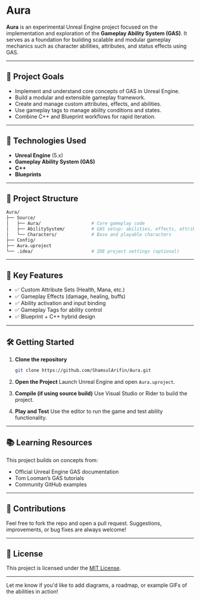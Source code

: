 # Aura

**Aura** is an experimental Unreal Engine project focused on the implementation and exploration of the **Gameplay Ability System (GAS)**. It serves as a foundation for building scalable and modular gameplay mechanics such as character abilities, attributes, and status effects using GAS.

---

## 🚀 Project Goals

* Implement and understand core concepts of GAS in Unreal Engine.
* Build a modular and extensible gameplay framework.
* Create and manage custom attributes, effects, and abilities.
* Use gameplay tags to manage ability conditions and states.
* Combine C++ and Blueprint workflows for rapid iteration.

---

## 🔧 Technologies Used

* **Unreal Engine** (5.x)
* **Gameplay Ability System (GAS)**
* **C++**
* **Blueprints**

---

## 📁 Project Structure

```bash
Aura/
├── Source/
│   ├── Aura/                   # Core gameplay code
│   ├── AbilitySystem/          # GAS setup: abilities, effects, attributes
│   └── Characters/             # Base and playable characters
├── Config/
├── Aura.uproject
└── .idea/                      # IDE project settings (optional)
```

---

## 🧩 Key Features

* ✅ Custom Attribute Sets (Health, Mana, etc.)
* ✅ Gameplay Effects (damage, healing, buffs)
* ✅ Ability activation and input binding
* ✅ Gameplay Tags for ability control
* ✅ Blueprint + C++ hybrid design

---

## 🛠️ Getting Started

1. **Clone the repository**

   ```bash
   git clone https://github.com/ShamsulArifin/Aura.git
   ```

2. **Open the Project**
   Launch Unreal Engine and open `Aura.uproject`.

3. **Compile (if using source build)**
   Use Visual Studio or Rider to build the project.

4. **Play and Test**
   Use the editor to run the game and test ability functionality.

---

## 📚 Learning Resources

This project builds on concepts from:

* Official Unreal Engine GAS documentation
* Tom Looman’s GAS tutorials
* Community GitHub examples

---

## 🤝 Contributions

Feel free to fork the repo and open a pull request. Suggestions, improvements, or bug fixes are always welcome!

---

## 📄 License

This project is licensed under the [MIT License](LICENSE).

---

Let me know if you'd like to add diagrams, a roadmap, or example GIFs of the abilities in action!
